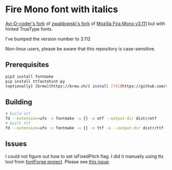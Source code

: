 # Fire Mono font with italics

[Avi-D-coder's fork](https://github.com/Avi-D-coder/fira-mono-italic) of [zwaldowski's fork](https://github.com/zwaldowski/Fira/tree/zwaldowski/mod-new/otf) of [Mozilla Fira Mono v3.111](https://github.com/zwaldowski/Fira/tree/6a54e14aeb67bef790bb636730e0e2feadbaf7e6) but with hinted TrueType fonts.

I've bumped the version number to 3.112

Non-linux users, please be aware that this repository is case-sensitive.

## Prerequisites

```bash
pip3 install fontmake
pip install ttfautohint-py
(optionally) [brew](https://brew.sh/) install [fd](https://github.com/sharkdp/fd)
```

## Building

```bash
# build otf
fd --extension=ufo -x fontmake -u {} -o otf --output-dir distr/otf
# built ttf
fd --extension=ufo -x fontmake -u {} -o ttf -a --output-dir distr/ttf
```

## Issues

I could not figure out how to set isFixedPitch flag. I did it manually using ttx tool from [fontForge project](https://fontforge.org). Please see [this issue](https://github.com/googlefonts/fontmake/issues/688).

